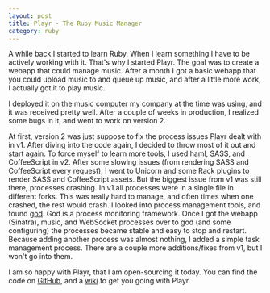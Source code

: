 ```yaml
---
layout: post
title: Playr - The Ruby Music Manager
category: ruby
---
```

A while back I started to learn Ruby. When I learn something I have to be actively working with it. That's why I started Playr. The goal was to create a webapp that could manage music. After a month I got a basic webapp that you could upload music to and queue up music, and after a little more work, I actually got it to play music.

I deployed it on the music computer my company at the time was using, and it was received pretty well. After a couple of weeks in production, I realized some bugs in it, and went to work on version 2.

At first, version 2 was just suppose to fix the process issues Playr dealt with in v1. After diving into the code again, I decided to throw most of it out and start again. To force myself to learn more tools, I used haml, SASS, and CoffeeScript in v2. After some slowing issues (from rendering SASS and CoffeeScript every request), I went to Unicorn and some Rack plugins to render SASS and CoffeeScript assets. But the biggest issue from v1 was still there, processes crashing. In v1 all processes were in a single file in different forks. This was really hard to manage, and often times when one crashed, the rest would crash. I looked into process management tools, and found [god](http://godrb.com/). God is a process monitoring framework. Once I got the webapp (Sinatra), music, and WebSocket processes over to god (and some configuring) the processes became stable and easy to stop and restart. Because adding another process was almost nothing, I added a simple task management process. There are a couple more additions/fixes from v1, but I won't go into them.

I am so happy with Playr, that I am open-sourcing it today. You can find the code on [GitHub](https://github.com/mloberg/Playr), and a [wiki](https://github.com/mloberg/Playr/wiki) to get you going with Playr.
